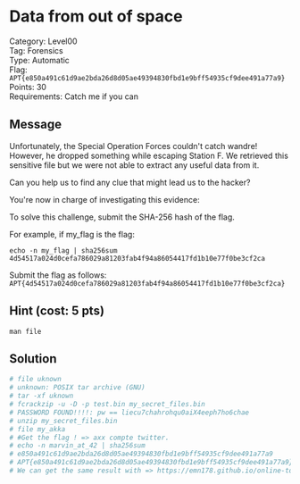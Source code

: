 # Data from out of space

Category: Level00  
Tag: Forensics  
Type: Automatic  
Flag: `APT{e850a491c61d9ae2bda26d8d05ae49394830fbd1e9bff54935cf9dee491a77a9}`  
Points: 30  
Requirements: Catch me if you can

## Message

Unfortunately, the Special Operation Forces couldn't catch wandre! However, he dropped something while escaping Station F. We retrieved this sensitive file but we were not able to extract any useful data from it.

Can you help us to find any clue that might lead us to the hacker?

You're now in charge of investigating this evidence:

To solve this challenge, submit the SHA-256 hash of the flag.

For example, if my_flag is the flag:
```
echo -n my_flag | sha256sum
4d54517a024d0cefa786029a81203fab4f94a86054417fd1b10e77f0be3cf2ca
```

Submit the flag as follows:  
`APT{4d54517a024d0cefa786029a81203fab4f94a86054417fd1b10e77f0be3cf2ca}`

## Hint (cost: 5 pts)
`man file`

## Solution

```sh
# file uknown
# unknown: POSIX tar archive (GNU)
# tar -xf uknown
# fcrackzip -u -D -p test.bin my_secret_files.bin 
# PASSWORD FOUND!!!!: pw == liecu7chahrohqu0aiX4eeph7ho6chae
# unzip my_secret_files.bin 
# file my_akka
# #Get the flag ! => axx compte twitter.
# echo -n marvin_at_42 | sha256sum                                                                                                
# e850a491c61d9ae2bda26d8d05ae49394830fbd1e9bff54935cf9dee491a77a9
# APT{e850a491c61d9ae2bda26d8d05ae49394830fbd1e9bff54935cf9dee491a77a9}
# We can get the same result with => https://emn178.github.io/online-tools/sha256.html "marvin_at_42'
```
